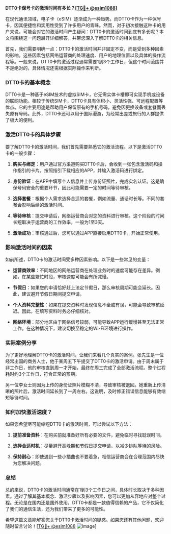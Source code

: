 **DTT0卡保号卡的激活时间有多长？[[TG💪+ @esim1088](https://t.me/s/esim1088)]**

在现代通讯领域，电子卡（eSIM）逐渐成为一种趋势。而DTT0卡作为一种保号卡，因其便捷性和实用性受到了许多用户的青睐。然而，对于初次接触这种卡的用户来说，可能会对它的激活时间产生疑问：DTT0卡的激活时间到底有多长呢？本文将围绕这一问题展开详细解答，并带您深入了解DTT0卡的相关信息。

首先，我们需要明确一点：DTT0卡的激活时间并非固定不变，而是受到多种因素的影响。这些因素包括网络运营商的处理速度、用户的地理位置以及具体的操作流程等。一般来说，DTT0卡的激活过程通常需要1到3个工作日，但这个时间范围并不是绝对的，具体情况还需根据实际操作来判断。

### DTT0卡的基本概念

DTT0卡是一种基于eSIM技术的虚拟SIM卡，它无需实体卡槽即可实现手机或设备的联网功能。相较于传统SIM卡，DTT0卡具有体积小、灵活性强、可远程配置等优点。它的主要用途是帮助用户保留原有的手机号码，避免因更换设备或套餐而丢失原有号码。此外，DTT0卡还可以用于国际漫游，为经常出差或旅行的人群提供了极大的便利。

### 激活DTT0卡的具体步骤

要了解DTT0卡的激活时间，我们首先需要熟悉它的激活流程。以下是激活DTT0卡的一般步骤：

1. **购买与绑定**：用户通过官方渠道购买DTT0卡后，会收到一张包含激活码和操作指引的卡片。按照指引下载相应的APP，并输入激活码进行绑定。
   
2. **身份验证**：在APP中填写个人信息并上传身份证照片，完成实名认证。这是确保号码安全的重要环节，因此可能需要一定的时间等待审核。

3. **选择套餐**：根据个人需求选择合适的套餐，例如流量、通话时长等。不同的套餐会影响后续的激活时间。

4. **等待审核**：提交申请后，网络运营商会对您的资料进行审核。这个阶段的时间长短取决于运营商的工作效率，一般为1至3天。

5. **激活成功**：审核通过后，您可以通过APP直接启用DTT0卡，开始正常使用。

### 影响激活时间的因素

如前所述，DTT0卡的激活时间受多种因素影响。以下是一些常见的变量：

- **运营商效率**：不同地区的网络运营商在处理业务时的速度可能存在差异。例如，在某些繁忙时段，审核速度可能会有所减慢。
  
- **节假日**：如果您的申请恰好赶上法定节假日，那么审核周期可能会延长。因此，建议避开节假日期间提交申请。

- **个人资料完整性**：如果在提交资料时发现信息不全或有误，可能会导致审核延迟。因此，在填写资料时务必仔细核对。

- **网络环境**：部分地区由于网络信号较弱，可能导致APP运行缓慢甚至无法正常工作。在这种情况下，建议切换至稳定的Wi-Fi环境进行操作。

### 实际案例分享

为了更好地理解DTT0卡的激活时间，让我们来看几个真实的案例。张先生是一位经常出国的商务人士，他于某周五下午提交了DTT0卡的激活申请。由于周末属于非工作日，他的审核直到周一才开始，最终在周三完成了全部激活流程。整个过程耗时约3个工作日，符合正常的预期。

另一位李女士则因为上传的身份证照片模糊不清，导致审核被退回。她重新上传清晰的照片后，激活时间延长到了一周左右。这说明，及时修正错误信息能够有效缩短等待时间。

### 如何加快激活速度？

如果您希望尽可能缩短DTT0卡的激活时间，可以尝试以下方法：

1. **提前准备资料**：在购买前就准备好所有必要的文件，避免临时寻找耽误时间。

2. **选择合适时机**：尽量避开高峰期和节假日提交申请，以减少排队等待的风险。

3. **保持耐心**：即使遇到一些小插曲也不要着急，相信运营商会在合理范围内尽快为您解决问题。

### 总结

总的来说，DTT0卡的激活时间通常在1到3个工作日之间，具体时长取决于多种因素。通过了解其基本概念、激活步骤以及影响因素，您可以更加从容地应对整个过程。无论是在国内还是国外使用，DTT0卡都是一款值得信赖的产品，它不仅简化了我们的通信生活，还为我们带来了更多的可能性。

希望这篇文章能解答您关于DTT0卡激活时间的疑惑。如果您还有其他问题，欢迎随时留言讨论！[[TG💪+ @esim1088](https://t.me/s/esim1088) ![Image](https://i.postimg.cc/4NQfJmqS/Snipaste-2025-05-13-00-14-12.png)]